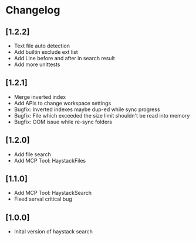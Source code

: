 # Changelog

## [1.2.2]
- Text file auto detection
- Add builtin exclude ext list
- Add Line before and after in search result
- Add more unittests

## [1.2.1]
- Merge inverted index
- Add APIs to change workspace settings
- Bugfix: Inverted indexes maybe dup-ed while sync progress
- Bugfix: File which exceeded the size limit shouldn't be read into memory
- Bugfix: OOM issue while re-sync folders

## [1.2.0]
- Add file search
- Add MCP Tool: HaystackFiles

## [1.1.0]
- Add MCP Tool: HaystackSearch
- Fixed serval critical bug

## [1.0.0]
- Inital version of haystack search
